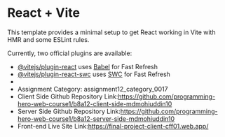 # React + Vite

This template provides a minimal setup to get React working in Vite with HMR and some ESLint rules.

Currently, two official plugins are available:

- [@vitejs/plugin-react](https://github.com/vitejs/vite-plugin-react/blob/main/packages/plugin-react/README.md) uses [Babel](https://babeljs.io/) for Fast Refresh
- [@vitejs/plugin-react-swc](https://github.com/vitejs/vite-plugin-react-swc) uses [SWC](https://swc.rs/) for Fast Refresh
- 
- Assignment Category: assignment12_category_0017
- Client Side Github Repository Link:https://github.com/programming-hero-web-course1/b8a12-client-side-mdmohiuddin10
- Server Side Github Repository Link:https://github.com/programming-hero-web-course1/b8a12-server-side-mdmohiuddin10
- Front-end Live Site Link:https://final-project-client-cff01.web.app/


